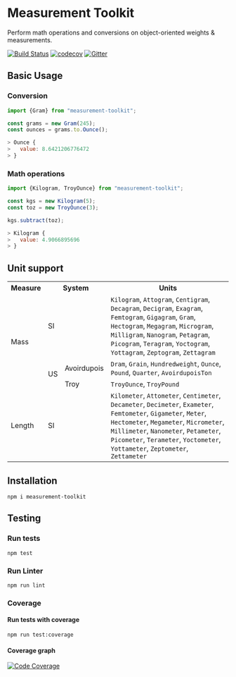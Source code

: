 # Measurement Toolkit

Perform math operations and conversions on object-oriented weights & measurements.

[![Build Status](https://travis-ci.org/baspeeters/measurement-toolkit.svg?branch=master)](https://travis-ci.org/baspeeters/measurement-toolkit)  [![codecov](https://codecov.io/gh/baspeeters/measurement-toolkit/branch/master/graph/badge.svg)](https://codecov.io/gh/baspeeters/measurement-toolkit) [![Gitter](https://badges.gitter.im/measurement-toolkit/community.svg)](https://gitter.im/measurement-toolkit/community?utm_source=badge&utm_medium=badge&utm_campaign=pr-badge)

## Basic Usage

### Conversion

```javascript
import {Gram} from "measurement-toolkit";

const grams = new Gram(245);
const ounces = grams.to.Ounce();

> Ounce {
>   value: 8.6421206776472
> }
```

### Math operations
```javascript
import {Kilogram, TroyOunce} from "measurement-toolkit";

const kgs = new Kilogram(5);
const toz = new TroyOunce(3);

kgs.subtract(toz);

> Kilogram {
>   value: 4.9066895696
> }
```

## Unit support

<table>
  <tr>
    <th>Measure</th>
    <th colspan="2">System</th>
    <th>Units</th>
  </tr>
  <tr>
    <td rowspan="3">Mass</td>
    <td colspan="2">SI</td>
    <td>
      <code>Kilogram</code>,
      <code>Attogram</code>,
      <code>Centigram</code>,
      <code>Decagram</code>,
      <code>Decigram</code>,
      <code>Exagram</code>,
      <code>Femtogram</code>,
      <code>Gigagram</code>,
      <code>Gram</code>,
      <code>Hectogram</code>,
      <code>Megagram</code>,
      <code>Microgram</code>,
      <code>Milligram</code>,
      <code>Nanogram</code>,
      <code>Petagram</code>,
      <code>Picogram</code>,
      <code>Teragram</code>,
      <code>Yoctogram</code>,
      <code>Yottagram</code>,
      <code>Zeptogram</code>,
      <code>Zettagram</code>
    </td>
  </tr>
  <tr>
    <td rowspan="2">US</td>
    <td>Avoirdupois</td>
    <td>
      <code>Dram</code>,
      <code>Grain</code>,
      <code>Hundredweight</code>,
      <code>Ounce</code>,
      <code>Pound</code>,
      <code>Quarter</code>,
      <code>AvoirdupoisTon</code>
    </td>
  </tr>
  <tr>
    <td>Troy</td>
    <td>
      <code>TroyOunce</code>,
      <code>TroyPound</code>
    </td>
  </tr>
  <tr>
    <td>Length</td>
    <td colspan="2">SI</td>
    <td>
      <code>Kilometer</code>,
      <code>Attometer</code>,
      <code>Centimeter</code>,
      <code>Decameter</code>,
      <code>Decimeter</code>,
      <code>Exameter</code>,
      <code>Femtometer</code>,
      <code>Gigameter</code>,
      <code>Meter</code>,
      <code>Hectometer</code>,
      <code>Megameter</code>,
      <code>Micrometer</code>,
      <code>Millimeter</code>,
      <code>Nanometer</code>,
      <code>Petameter</code>,
      <code>Picometer</code>,
      <code>Terameter</code>,
      <code>Yoctometer</code>,
      <code>Yottameter</code>,
      <code>Zeptometer</code>,
      <code>Zettameter</code>
   </td>
  </tr>
</table>

## Installation

```
npm i measurement-toolkit
```

## Testing

### Run tests
```
npm test
```

### Run Linter
```
npm run lint
```

### Coverage

#### Run tests with coverage
```
npm run test:coverage
```

#### Coverage graph
[![Code Coverage](https://codecov.io/gh/baspeeters/measurement-toolkit/branch/master/graphs/sunburst.svg)](https://codecov.io/gh/baspeeters/measurement-toolkit)

